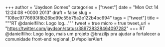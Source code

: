 
+++
author = "Jaydson Gomes"
categories = ["tweet"]
date = "Mon Oct 14 12:24:08 +0000 2013"
draft = false
slug = "108ec9776693f8b26bd99c55b75a2e122b4bc694"
tags = ["tweet"]
title = """RT @danielfilho: Logo log..."""
tweet = true
micro = true
tweet_url = "https://twitter.com/jaydson/status/389728328464097282"
+++
RT @danielfilho: Logo logo, mais um projeto @braziljs pra ajudar a fortalecer a comunidade front-end regional ;D #spoilerAlert
